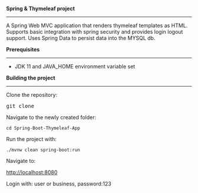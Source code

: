 <b>Spring & Thymeleaf project</b>

* * * * *

A Spring Web MVC application that renders thymeleaf templates as HTML. Supports basic integration with spring security and provides login logout support. Uses Spring Data to persist data into the MYSQL db.

<b>Prerequisites</b>

* * * * *

-   JDK 11 and JAVA_HOME environment variable set



<b>Building the project</b>

* * * * *

Clone the repository:

<pre>git clone <https://github.com/purshink/Spring-Boot-Thymeleaf-App> </pre>
Navigate to the newly created folder:

```cd Spring-Boot-Thymeleaf-App```

Run the project with:

```./mvnw clean spring-boot:run```

Navigate to:

[http://localhost:8080](http://localhost:8080/)

Login with: user or business,
password:123
